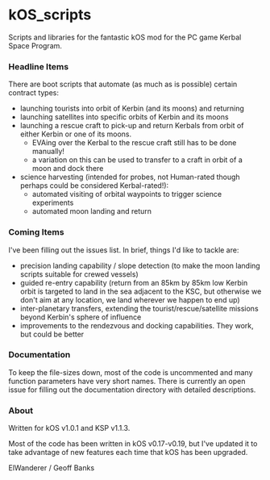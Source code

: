 # kOS_scripts

Scripts and libraries for the fantastic kOS mod for the PC game Kerbal Space Program.

### Headline Items

There are boot scripts that automate (as much as is possible) certain contract types:
 - launching tourists into orbit of Kerbin (and its moons) and returning
 - launching satellites into specific orbits of Kerbin and its moons
 - launching a rescue craft to pick-up and return Kerbals from orbit of either Kerbin or one of its moons.
   * EVAing over the Kerbal to the rescue craft still has to be done manually!
   * a variation on this can be used to transfer to a craft in orbit of a moon and dock there
 - science harvesting (intended for probes, not Human-rated though perhaps could be considered Kerbal-rated!):
   * automated visiting of orbital waypoints to trigger science experiments
   * automated moon landing and return

### Coming Items

I've been filling out the issues list. In brief, things I'd like to tackle are:
 - precision landing capability / slope detection (to make the moon landing scripts suitable for crewed vessels)
 - guided re-entry capability (return from an 85km by 85km low Kerbin orbit is targeted to land in the sea adjacent to the KSC, but otherwise we don't aim at any location, we land wherever we happen to end up)
 - inter-planetary transfers, extending the tourist/rescue/satellite missions beyond Kerbin's sphere of influence
 - improvements to the rendezvous and docking capabilities. They work, but could be better

### Documentation

To keep the file-sizes down, most of the code is uncommented and many function parameters have very short names. There is currently an open issue for filling out the documentation directory with detailed descriptions.

### About

Written for kOS v1.0.1 and KSP v1.1.3.

Most of the code has been written in kOS v0.17-v0.19, but I've updated it to take advantage of new features each time that kOS has been upgraded.

ElWanderer / Geoff Banks
